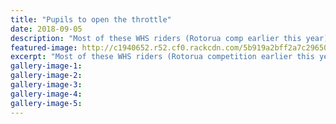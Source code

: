 ```yaml
---
title: "Pupils to open the throttle"
date: 2018-09-05
description: "Most of these WHS riders (Rotorua comp earlier this year) will be competing in at the NISS Champs at Languard Bluff..."
featured-image: http://c1940652.r52.cf0.rackcdn.com/5b919a2bff2a7c296500002a/WHS-NISS-Champs-chron-5-sept.gif
excerpt: "Most of these WHS riders (Rotorua competition earlier this year) will be competing in the action at the NISS Champs at Languard Bluff on Friday."
gallery-image-1: 
gallery-image-2: 
gallery-image-3: 
gallery-image-4: 
gallery-image-5: 
---
```

